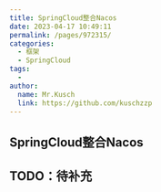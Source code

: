 ```yaml
---
title: SpringCloud整合Nacos
date: 2023-04-17 10:49:11
permalink: /pages/972315/
categories:
  - 框架
  - SpringCloud
tags:
  - 
author: 
  name: Mr.Kusch
  link: https://github.com/kuschzzp
---
```

## SpringCloud整合Nacos

## TODO：待补充